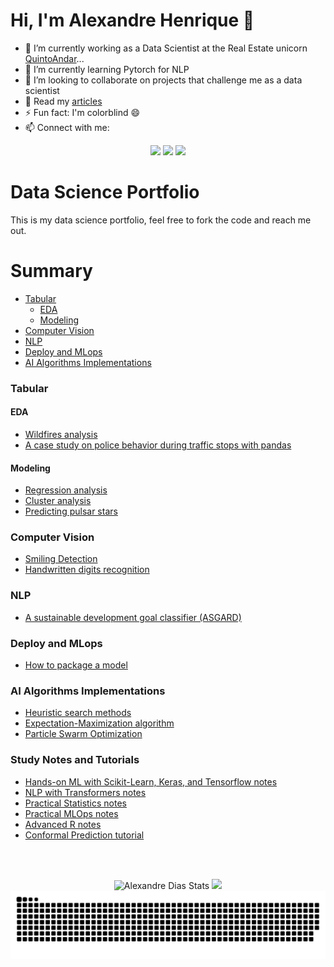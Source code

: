# Hi, I'm Alexandre Henrique 👋

<!-- **alexandrehsd/alexandrehsd** is a ✨ _special_ ✨ repository because its `README.md` (this file) appears on your GitHub profile.

Here are some ideas to get you started: -->

- 🔭 I’m currently working as a Data Scientist at the Real Estate unicorn [QuintoAndar](https://www.quintoandar.com.br/)...
- 🌱 I’m currently learning Pytorch for NLP
- 👯 I’m looking to collaborate on projects that challenge me as a data scientist
- 💬 Read my [articles](https://medium.com/@alexandre.hsd)
- ⚡ Fun fact: I'm colorblind 😄
- 📫 Connect with me:

<div style="text-align:center">
  <a href="https://medium.com/@alexandre.hsd" target="_blank"><img src="https://img.shields.io/badge/Medium-12100E?style=for-the-badge&logo=medium&logoColor=white" target="_blank"></a> 
  <a href="https://twitter.com/alehsdias" target="_blank"><img src="https://img.shields.io/badge/Twitter-1DA1F2?style=for-the-badge&logo=twitter&logoColor=white" target="_blank"></a>
  <a href="https://www.linkedin.com/in/alexandre-henrique-dias/" target="_blank"><img src="https://img.shields.io/badge/-LinkedIn-%230077B5?style=for-the-badge&logo=linkedin&logoColor=white" target="_blank"></a>
 </div>

# Data Science Portfolio

This is my data science portfolio, feel free to fork the code and reach me out.

# Summary

- [Tabular ](#tabular-)
  - [EDA ](#eda-)
  - [Modeling ](#modeling-)
- [Computer Vision ](#computer-vision-)
- [NLP ](#nlp-)
- [Deploy and MLops](#deploy-and-mlops)
- [AI Algorithms Implementations](#ai-algorithms-implementations)

### Tabular <a name="tabular"></a>

#### EDA <a name="eda"></a>

- [Wildfires analysis](https://github.com/alexandrehsd/wildfires-analysis)
- [A case study on police behavior during traffic stops with pandas](https://github.com/alexandrehsd/a-case-study-on-police-behavior-during-traffic-stops-with-pandas)

#### Modeling <a name="modeling"></a>

- [Regression analysis](https://github.com/alexandrehsd/regression-analysis)
- [Cluster analysis](https://github.com/alexandrehsd/cluster-analysis)
- [Predicting pulsar stars](https://github.com/alexandrehsd/predicting-pulsar-stars)

### Computer Vision <a name="computervision"></a>

- [Smiling Detection](https://github.com/alexandrehsd/Smiling-Detection)
- [Handwritten digits recognition](https://github.com/alexandrehsd/handwritten-digits-recognition)

### NLP <a name="nlp"></a>

- [A sustainable development goal classifier (ASGARD)](https://github.com/alexandrehsd/asgard)

### Deploy and MLops <a name="deply-and-mlops"></a>

- [How to package a model](https://github.com/alexandrehsd/packaging-model)

### AI Algorithms Implementations <a name="ai-algorithms-implementations"></a>

- [Heuristic search methods](https://github.com/alexandrehsd/heuristic-search-methods)
- [Expectation-Maximization algorithm](https://github.com/alexandrehsd/em-algorithm)
- [Particle Swarm Optimization](https://github.com/alexandrehsd/particle-swarm-optimization)

### Study Notes and Tutorials

- [Hands-on ML with Scikit-Learn, Keras, and Tensorflow notes](https://github.com/alexandrehsd/handson-ml-notes)
- [NLP with Transformers notes](https://github.com/alexandrehsd/nlp-with-transformers-notes)
- [Practical Statistics notes](https://github.com/alexandrehsd/practical-statistics-notes)
- [Practical MLOps notes](https://github.com/alexandrehsd/practical-mlops-notes)
- [Advanced R notes](https://github.com/alexandrehsd/advance-r-notes)
- [Conformal Prediction tutorial](https://github.com/alexandrehsd/conformal-prediction-tutorial)

<br></br>

<!-- reference https://github.com/Platane/snk --> 
<div align="center"> 
 <img height="150em" alt = "Alexandre Dias Stats" src="https://github-readme-stats.vercel.app/api?username=alexandrehsd&show_icons=true&theme=algolia&include_all_commits=true&count_private=true"/>
  <img height="150em" src="https://github-readme-stats.vercel.app/api/top-langs/?username=alexandrehsd&layout=compact&langs_count=7&theme=algolia"/>
  
  <picture>
  <source media="(prefers-color-scheme: dark)" srcset="https://github.com/alexandrehsd/alexandrehsd/blob/output/github-contribution-grid-snake-dark.svg" />
  <source media="(prefers-color-scheme: light)" srcset="https://github.com/alexandrehsd/alexandrehsd/blob/output/github-contribution-grid-snake.svg" />
  <img alt="github-snake" src="https://github.com/alexandrehsd/alexandrehsd/blob/output/github-contribution-grid-snake.svg"/>
</picture>
</div>

